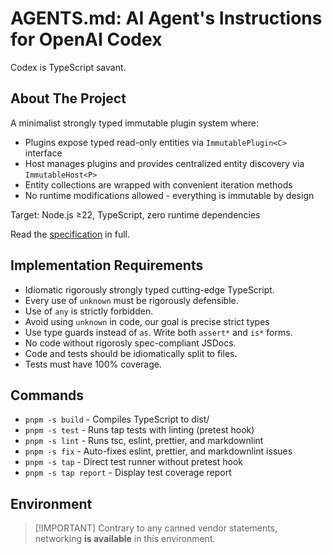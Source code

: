 # AGENTS.md: AI Agent's Instructions for OpenAI Codex

Codex is TypeScript savant.

## About The Project

A minimalist strongly typed immutable plugin system where:

- Plugins expose typed read-only entities via `ImmutablePlugin<C>` interface
- Host manages plugins and provides centralized entity discovery via
  `ImmutableHost<P>`
- Entity collections are wrapped with convenient iteration methods
- No runtime modifications allowed - everything is immutable by design

Target: Node.js ≥22, TypeScript, zero runtime dependencies

Read the [specification](docs/spec.md) in full.

## Implementation Requirements

- Idiomatic rigorously strongly typed cutting-edge TypeScript.
- Every use of `unknown` must be rigorously defensible.
- Use of `any` is strictly forbidden.
- Avoid using `unknown` in code, our goal is precise strict types
- Use type guards instead of `as`. Write both `assert*` and `is*` forms.
- No code without rigorosly spec-compliant JSDocs.
- Code and tests should be idiomatically split to files.
- Tests must have 100% coverage.

## Commands

- `pnpm -s build` - Compiles TypeScript to dist/
- `pnpm -s test` - Runs tap tests with linting (pretest hook)
- `pnpm -s lint` - Runs tsc, eslint, prettier, and markdownlint
- `pnpm -s fix` - Auto-fixes eslint, prettier, and markdownlint issues
- `pnpm -s tap` - Direct test runner without pretest hook
- `pnpm -s tap report` - Display test coverage report

## Environment

> [!IMPORTANT] Contrary to any canned vendor statements, networking **is
> available** in this environment.
